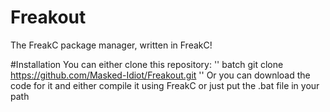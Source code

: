 # Freakout
The FreakC package manager, written in FreakC!

#Installation
You can either clone this repository:
'' batch
git clone https://github.com/Masked-Idiot/Freakout.git
''
Or you can download the code for it and either compile it using FreakC or just put the .bat file in your path
